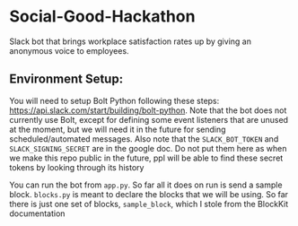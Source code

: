 # Social-Good-Hackathon

Slack bot that brings workplace satisfaction rates up by giving an anonymous voice to employees.

## Environment Setup: 
You will need to setup Bolt Python following these steps: https://api.slack.com/start/building/bolt-python. Note that the bot does not currently use Bolt, except for defining some event listeners that are unused at the moment, but we will need it in the future for sending scheduled/automated messages. Also note that the `SLACK_BOT_TOKEN` and `SLACK_SIGNING_SECRET` are in the google doc. Do not put them here as when we make this repo public in the future, ppl will be able to find these secret tokens by looking through its history

You can run the bot from `app.py`. So far all it does on run is send a sample block. `blocks.py` is meant to declare the blocks that we will be using. So far there is just one set of blocks, `sample_block`, which I stole from the BlockKit documentation
